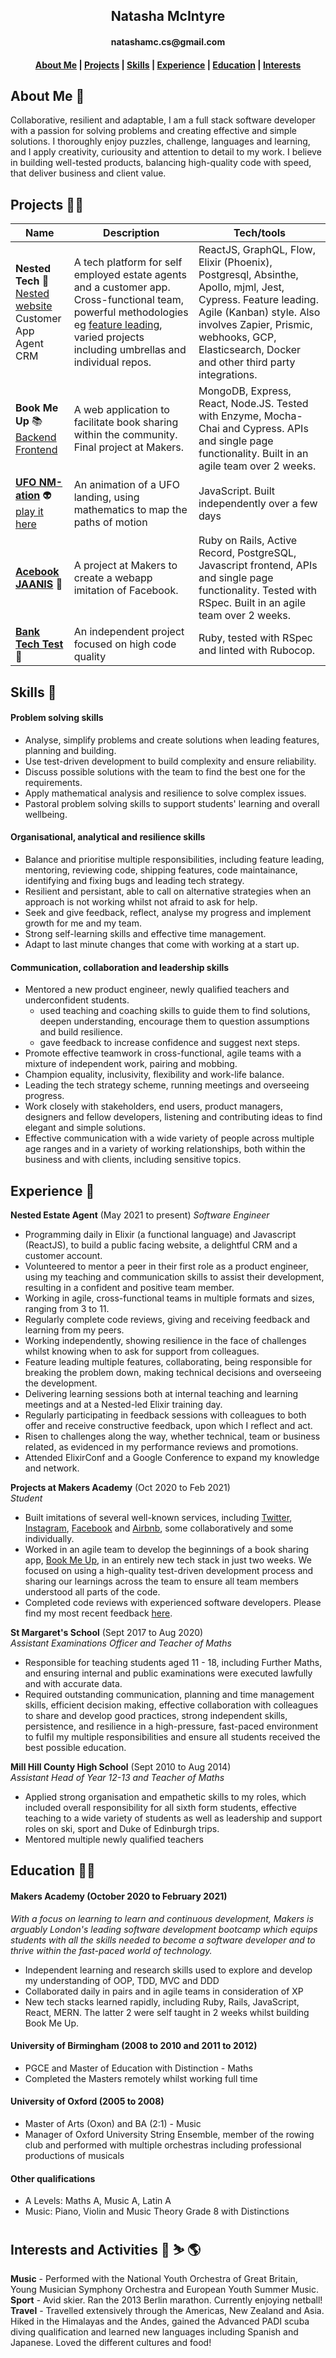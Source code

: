 <h2 align=center>Natasha McIntyre</h2>
<h4 align=center>natashamc.cs@gmail.com</h4>

<h4 align=center><a href="https://github.com/natashamcintyre/CV/blob/master/README.md#About-Me">About Me</a> | <a href="https://github.com/natashamcintyre/CV/blob/master/README.md#Projects">Projects</a> | <a href="https://github.com/natashamcintyre/CV/blob/master/README.md#Skills">Skills</a> | <a href="https://github.com/natashamcintyre/CV/blob/master/README.md#Experience">Experience</a> | <a href="https://github.com/natashamcintyre/CV/blob/master/README.md#Education">Education</a> | <a href="https://github.com/natashamcintyre/CV/blob/master/README.md#Interests">Interests</a></h4>

## About Me :wave:

Collaborative, resilient and adaptable, I am a full stack software developer with a passion for solving problems and creating effective and simple solutions. I thoroughly enjoy puzzles, challenge, languages and learning, and I apply creativity, curiousity and attention to detail to my work. I believe in building well-tested products, balancing high-quality code with speed, that deliver business and client value.

## Projects :woman_technologist:

| Name           | Description       | Tech/tools        |
| -------------- | ----------------- | ----------------- |
| **Nested Tech** :house_with_garden: <br /> [Nested website](https://nested.com) <br /> Customer App <br /> Agent CRM | A tech platform for self employed estate agents and a customer app. Cross-functional team, powerful methodologies eg [feature leading](https://nested.com/blog/posts/feature-lead-engineers-ship-better-products-faster), varied projects including umbrellas and individual repos. | ReactJS, GraphQL, Flow, Elixir (Phoenix), Postgresql, Absinthe, Apollo, mjml, Jest, Cypress. Feature leading. Agile (Kanban) style. Also involves Zapier, Prismic, webhooks, GCP, Elasticsearch, Docker and other third party integrations.
| **Book Me Up** :books: <br /> [Backend](https://github.com/natashamcintyre/bookmeup-api) [Frontend](https://github.com/natashamcintyre/bookmeup) | A web application to facilitate book sharing within the community. Final project at Makers. | MongoDB, Express, React, Node.JS. Tested with Enzyme, Mocha-Chai and Cypress. APIs and single page functionality. Built in an agile team over 2 weeks.|
| [**UFO NM-ation**](https://github.com/natashamcintyre/ufo-animation) :alien: <br /> [play it here](https://ufo-nm-ation.herokuapp.com/) | An animation of a UFO landing, using mathematics to map the paths of motion | JavaScript. Built independently over a few days |
| [**Acebook JAANIS**](https://github.com/natashamcintyre/acebook-JAANIS) :speech_balloon: | A project at Makers to create a webapp imitation of Facebook. | Ruby on Rails, Active Record, PostgreSQL, Javascript frontend, APIs and single page functionality. Tested with RSpec. Built in an agile team over 2 weeks. |
| [**Bank Tech Test**](https://github.com/natashamcintyre/bank-tech-test) :bank: | An independent project focused on high code quality | Ruby, tested with RSpec and linted with Rubocop. |

## Skills :bow_and_arrow:

#### Problem solving skills

- Analyse, simplify problems and create solutions when leading features, planning and building.
- Use test-driven development to build complexity and ensure reliability.
- Discuss possible solutions with the team to find the best one for the requirements.
- Apply mathematical analysis and resilience to solve complex issues.
- Pastoral problem solving skills to support students' learning and overall wellbeing.

#### Organisational, analytical and resilience skills

- Balance and prioritise multiple responsibilities, including feature leading, mentoring, reviewing code, shipping features, code maintainance, identifying and fixing bugs and leading tech strategy.
- Resilient and persistant, able to call on alternative strategies when an approach is not working whilst not afraid to ask for help.
- Seek and give feedback, reflect, analyse my progress and implement growth for me and my team.
- Strong self-learning skills and effective time management.
- Adapt to last minute changes that come with working at a start up.

#### Communication, collaboration and leadership skills

- Mentored a new product engineer, newly qualified teachers and underconfident students.
  - used teaching and coaching skills to guide them to find solutions, deepen understanding, encourage them to question assumptions and build resilience.
  - gave feedback to increase confidence and suggest next steps.
- Promote effective teamwork in cross-functional, agile teams with a mixture of independent work, pairing and mobbing.
- Champion equality, inclusivity, flexibility and work-life balance.
- Leading the tech strategy scheme, running meetings and overseeing progress.
- Work closely with stakeholders, end users, product managers, designers and fellow developers, listening and contributing ideas to find elegant and simple solutions.
- Effective communication with a wide variety of people across multiple age ranges and in a variety of working relationships, both within the business and with clients, including sensitive topics.

## Experience :owl:

**Nested Estate Agent** (May 2021 to present)
_Software Engineer_

- Programming daily in Elixir (a functional language) and Javascript (ReactJS), to build a public facing website, a delightful CRM and a customer account.
- Volunteered to mentor a peer in their first role as a product engineer, using my teaching and communication skills to assist their development, resulting in a confident and positive team member.
- Working in agile, cross-functional teams in multiple formats and sizes, ranging from 3 to 11.
- Regularly complete code reviews, giving and receiving feedback and learning from my peers.
- Working independently, showing resilience in the face of challenges whilst knowing when to ask for support from colleagues.
- Feature leading multiple features, collaborating, being responsible for breaking the problem down, making technical decisions and overseeing the development.
- Delivering learning sessions both at internal teaching and learning meetings and at a Nested-led Elixir training day.
- Regularly participating in feedback sessions with colleagues to both offer and receive constructive feedback, upon which I reflect and act.
- Risen to challenges along the way, whether technical, team or business related, as evidenced in my performance reviews and promotions.
- Attended ElixirConf and a Google Conference to expand my knowledge and network.


**Projects at Makers Academy** (Oct 2020 to Feb 2021)  
_Student_

- Built imitations of several well-known services, including [Twitter](https://github.com/natashamcintyre/chitter-challenge), [Instagram](https://github.com/natashamcintyre/instagram-challenge), [Facebook](https://github.com/natashamcintyre/acebook-JAANIS) and [Airbnb](https://github.com/natashamcintyre/makersbnb_challenge), some collaboratively and some individually.
- Worked in an agile team to develop the beginnings of a book sharing app, [Book Me Up](https://github.com/natashamcintyre/CV/blob/master/README.md#Projects), in an entirely new tech stack in just two weeks. We focused on using a high-quality test-driven development process and sharing our learnings across the team to ensure all team members understood all parts of the code.
- Completed code reviews with experienced software developers. Please find my most recent feedback [here](https://github.com/natashamcintyre/CV/blob/master/Review-Feedback-Natasha-McIntyre-2021-03-26%20feedback.pdf).

**St Margaret's School** (Sept 2017 to Aug 2020)  
_Assistant Examinations Officer and Teacher of Maths_

- Responsible for teaching students aged 11 - 18, including Further Maths, and ensuring internal and public examinations were executed lawfully and with accurate data.
- Required outstanding communication, planning and time management skills, efficient decision making, effective collaboration with colleagues to share and develop good practices, strong independent skills, persistence, and resilience in a high-pressure, fast-paced environment to fulfil my multiple responsibilities and ensure all students received the best possible education.

**Mill Hill County High School** (Sept 2010 to Aug 2014)  
_Assistant Head of Year 12-13 and Teacher of Maths_

- Applied strong organisation and empathetic skills to my roles, which included overall responsibility for all sixth form students, effective teaching to a wide variety of students as well as leadership and support roles on ski, sport and Duke of Edinburgh trips.
- Mentored multiple newly qualified teachers


## Education :woman_student:

#### Makers Academy (October 2020 to February 2021)
_With a focus on learning to learn and continuous development, Makers is arguably London's leading software development bootcamp which equips students with all the skills needed to become a software developer and to thrive within the fast-paced world of technology._

- Independent learning and research skills used to explore and develop my understanding of OOP, TDD, MVC and DDD
- Collaborated daily in pairs and in agile teams in consideration of XP
- New tech stacks learned rapidly, including Ruby, Rails, JavaScript, React, MERN. The latter 2 were self taught in 2 weeks whilst building Book Me Up.

#### University of Birmingham (2008 to 2010 and 2011 to 2012)

- PGCE and Master of Education with Distinction - Maths
- Completed the Masters remotely whilst working full time

#### University of Oxford (2005 to 2008)

- Master of Arts (Oxon) and BA (2:1) - Music
- Manager of Oxford University String Ensemble, member of the rowing club and performed with multiple orchestras including professional productions of musicals

#### Other qualifications

- A Levels: Maths A, Music A, Latin A
- Music: Piano, Violin and Music Theory Grade 8 with Distinctions

## Interests and Activities :musical_keyboard: :skier: :earth_americas:

**Music** - Performed with the National Youth Orchestra of Great Britain, Young Musician Symphony Orchestra and European Youth Summer Music.  
**Sport** - Avid skier. Ran the 2013 Berlin marathon. Currently enjoying netball!
**Travel** - Travelled extensively through the Americas, New Zealand and Asia. Hiked in the Himalayas and the Andes, gained the Advanced PADI scuba diving qualification and learned new languages including Spanish and Japanese. Loved the different cultures and food!

